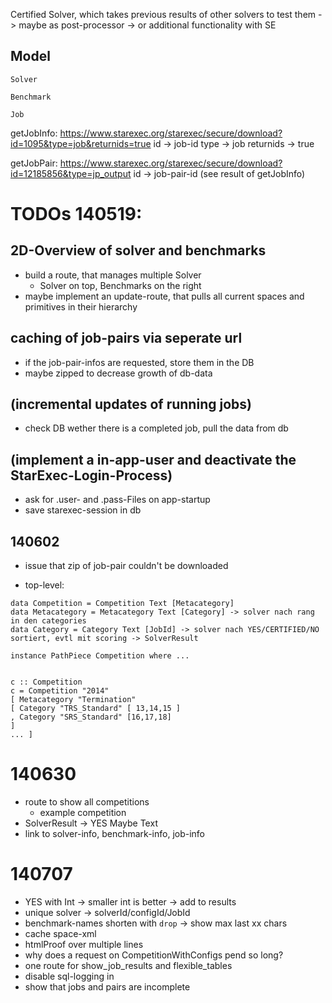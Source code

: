 Certified Solver, which takes previous results of other solvers to test them
    -> maybe as post-processor
    -> or additional functionality with SE

## Model

    Solver

    Benchmark

    Job

getJobInfo:
https://www.starexec.org/starexec/secure/download?id=1095&type=job&returnids=true
id -> job-id
type -> job
returnids -> true

getJobPair:
https://www.starexec.org/starexec/secure/download?id=12185856&type=jp_output
id -> job-pair-id (see result of getJobInfo)

# TODOs 140519:

## 2D-Overview of solver and benchmarks
  * build a route, that manages multiple Solver
    * Solver on top, Benchmarks on the right
  * maybe implement an update-route, that pulls all current spaces and primitives in their hierarchy

## caching of job-pairs via seperate url
  * if the job-pair-infos are requested, store them in the DB
  * maybe zipped to decrease growth of db-data

## (incremental updates of running jobs)
  * check DB wether there is a completed job, pull the data from db

## (implement a in-app-user and deactivate the StarExec-Login-Process)
  * ask for .user- and .pass-Files on app-startup
  * save starexec-session in db


## 140602

* issue that zip of job-pair couldn't be downloaded

* top-level:

```
data Competition = Competition Text [Metacategory] 
data Metacategory = Metacategory Text [Category] -> solver nach rang in den categories
data Category = Category Text [JobId] -> solver nach YES/CERTIFIED/NO sortiert, evtl mit scoring -> SolverResult

instance PathPiece Competition where ... 


c :: Competition 
c = Competition "2014" 
[ Metacategory "Termination" 
[ Category "TRS_Standard" [ 13,14,15 ] 
, Category "SRS_Standard" [16,17,18] 
] 
... ] 
```

# 140630

* route to show all competitions
  * example competition
* SolverResult -> YES Maybe Text
* link to solver-info, benchmark-info, job-info

# 140707

* YES with Int -> smaller int is better -> add to results
* unique solver -> solverId/configId/JobId
* benchmark-names shorten with `drop` -> show max last xx chars 
* cache space-xml
* htmlProof over multiple lines
* why does a request on CompetitionWithConfigs pend so long?
* one route for show_job_results and flexible_tables
* disable sql-logging in
* show that jobs and pairs are incomplete
